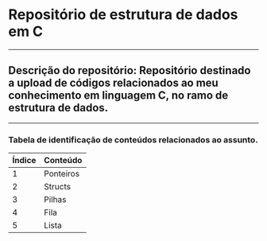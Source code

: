 # Repositório de estrutura de dados em C
---------------------------------------------------------------------------------------
## Descrição do repositório: Repositório destinado a upload de códigos relacionados ao meu conhecimento em linguagem C, no ramo de estrutura de dados.
---------------------------------------------------------------------------------------
### Tabela de identificação de conteúdos relacionados ao assunto.

Índice | Conteúdo
-------|----------
1      | Ponteiros 
2      | Structs
3      | Pilhas
4      | Fila
5      | Lista
